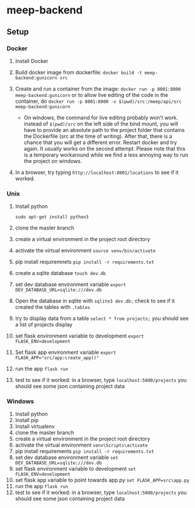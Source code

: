 # meep-backend

## Setup

### Docker
  1. Install Docker
  2. Build docker image from dockerfile:
    ```
    docker build -t meep-backend:gunicorn src
    ```
  3. Create and run a container from the image:
    ```
    docker run -p 8001:8000 meep-backend:gunicorn
    ```
    or to allow live editing of the code in the container, do
    ```
    docker run -p 8001:8000 -v $(pwd)/src:/meep/api/src meep-backend:gunicorn
    ```
    
      - On windows, the command for live editing probably won't work. instead of ```$(pwd)/src``` on the left side of the           bind mount, you will have to provide an absolute path to the project folder that contains the Dockerfile (src at the         time of writing). After that, there is a chance that you will get a different error. Restart docker and try again. It         usually works on the second attempt. Please note that this is a temporary workaround while we find a less annoying way       to run the project on windows.  
  4. In a browser, try typing ```http://localhost:8001/locations``` to see
    if it worked.

### Unix
  1. Install python
     ```
     sudo apt-get install python3
     ```
  2. clone the master branch
  3. create a virtual environment in the project root directory
  4. activate the virtual environment ```source venv/bin/activate```
  5. pip install requiremnets ```pip install -r requirements.txt```
  6. create a sqlite database ```touch dev.db```
  7. set dev database environment variable ```export DEV_DATABASE_URL=sqlite:///dev.db```
  8. Open the database in sqlite with ```sqlite3 dev.db;``` check to see if it created the tables with ```.tables```
  9. try to display data from a table ```select * from projects;``` you should see a list of projects display

  10. set flask environment variable to development
    ```
    export FLASK_ENV=development
    ```
  11. Set flask app environment variable
    ```
    export FLASK_APP="src/app:create_app()"
    ```
  12. run the app
    ```
    flask run
    ```
  13. test to see if it worked: in a browser, type ```localhost:5000/projects``` you should see some json containing project data





### Windows
  1. Install python
  2. Install pip
  3. Install virtualenv
  4. clone the master branch
  5. create a virtual environment in the project root directory
  6. activate the virtual environment ```venv\Scripts\activate```
  7. pip install requirements ```pip install -r requirements.txt```
  8. set dev database environment variable ```set DEV_DATABASE_URL=sqlite:///dev.db```
  9. set flask environment variable to development
    ```
    set FLASK_ENV=development
    ```
  10. set flask app variable to point towards app.py
    ```
    set FLASK_APP=src\app.py
    ```
  11. run the app
    ```
    flask run
    ```
  11. test to see if it worked: in a browser, type ```localhost:5000/projects``` you should see some json containing project data
